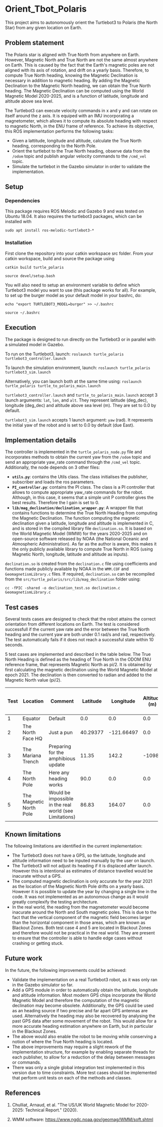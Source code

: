 # Orient_Tbot_Polaris
This project aims to autonomously orient the Turtlebot3 to Polaris (the North Star) from any given location on Earth.

## Problem statement

The Polaris star is aligned with True North from anywhere on Earth. However, Magnetic North and True North are not the same almost anywhere on Earth. This is caused by the fact that the Earth's magnetic poles are not aligned with its axis of rotation, and drift on a yearly basis. Therefore, to compute True North heading, knowing the Magnetic Declination is necessary in addition to magnetic heading. By adding the Magnetic Declination to the Magnetic North heading, we can obtain the True North heading. The Magnetic Declination can be computed using the World Magnetic Model 2020-2025, and is a function of latitude, longitude and altitude above sea level.

The Turtlebot3 can execute velocity commands in x and y and can rotate on itself around the z axis. It is equiped with an IMU incorporating a magnetometer, which allows it to compute its absolute heading with respect to magnetic North, in the ENU frame of reference. To achieve its objective, this ROS implementation performs the following tasks:
- Given a lattitude, longitude and altitude, calculate the True North heading, corresponding to the North Pole.
- Orient the turtlebot to the True North heading, observe data from the `/odom` topic and publish angular velocity commands to the `/cmd_vel` topic.
- Simulate the turtlebot in the Gazebo simulator in order to validate the implementation.

## Setup

### Dependencies

This package requires ROS Melodic and Gazebo 9 and was tested on Ubuntu 18.04. It also requires the turtlebot3 packages, which can be installed with

```sudo apt install ros-melodic-turtlebot3-*```

### Installation

First clone the repository into your catkin workspace src folder. From your catkin workspace, build and source the package using

```catkin build turtle_polaris```

```source devel/setup.bash```

You will also need to setup an environment variable to define which Turtlebot3 model you want to use (this package works for all). For example, to set up the burger model as your default model in your bashrc, do:

```echo "export TURTLEBOT3_MODEL=burger" >> ~/.bashrc```

```source ~/.bashrc```

## Execution

The package is designed to run directly on the Turtlebot3 or in parallel with a simulated model in Gazebo.

To run on the Turtlebot3, launch:
```roslaunch turtle_polaris turtlebot3_controller.launch```

To launch the simulation environment, launch:
```roslaunch turtle_polaris turtlebot3_sim.launch```

Alternatively, you can launch both at the same time using:
```roslaunch turtle_polaris turtle_to_polaris_main.launch```

`turtlebot3_controller.launch` and `turtle_to_polaris_main.launch` accept 3 launch arguments: `lat`, `lon`, and `alt`. They represent latitude (deg_dec), longitude (deg_dec) and altitude above sea level (m). They are set to 0.0 by default.

`turtlebot3_sim.launch` accepts 1 launch argument: `yaw` (rad). It represents the initial yaw of the robot and is set to 0.0 by default (due East).

## Implementation details
The controller is implemented in the `turtle_polaris_node.py` file and incorporates methods to obtain the current yaw from the `/odom` topic and send an appropriate yaw_rate command through the `/cmd_vel` topic. Additionally, the node depends on 3 other files:
- **`utils.py`**: contains the Utils class. The class initialises the publisher, subscriber and loads the ros parameters.
- **`PI_controller.py`**: contains the PI class. The class is a PI controller that allows to compute appropriate yaw_rate commands for the robot. Although, in this case, it seems that a simple unit P controller gives the best results. Therefore the I gain is set to 0.
- **`lib/mag_declination/declination_wrapper.py`**: A wrapper file that contains functions to determine the True North Heading from computing the Magnetic Declination. The function computing the magnetic declination given a latitude, longitude and altitude is implemented in C, and is stored in the compiled library file `declination.so`. It is based on the World Magnetic Model (WMW) for the years 2020-2025 and on open-source software released by NOAA (the National Oceanic and Atmospheric Administration). As far as the author is aware, this makes it the only publicly available library to compute True North in ROS (using Magnetic North, longitude, latitude and altitude as inputs).

`declination.so` is created from the `declination.c` file using coefficients and functions made publicly available by NOAA in the `WMM.COF` and `GeomagnetismLibrary.c` files. If required, `declination.so` can be recompiled from the `src/turtle_polaris/src/lib/mag_declination` folder using:

```cc -fPIC -shared -o declination_test.so declination.c GeomagnetismLibrary.c```

## Test cases

Several tests cases are designed to check that the robot attains the correct orientation from different locations on Earth. The test is considered successfull if the current yaw rate and the error between the True North heading and the current yaw are both under 0.1 rad/s and rad, respectively. The test automatically fails if it does not reach a successful state within 10 seconds.

5 test cases are implemented and described in the table below. The True North Heading is defined as the heading of True North in the ODOM ENU reference frame, that represents Magnetic North as pi/2. It is obtained by first calculating the magnetic declination using the World Magnetic Model at epoch 2021. The declination is then converted to radian and added to the Magnetic North value (pi/2).

| Test | Location                | Comment                                                 | Latitude | Longitude  | Altitude (m) | True North Heading (deg) |
|------|-------------------------|---------------------------------------------------------|----------|------------|--------------|--------------------------|
| 1    | Equator                 | Default                                                 | 0.0      | 0.0        | 0.0          | 85.4945                  |
| 2    | The North Face HQ       | Just a pun                                              | 40.29377 | -121.66497 | 0.0          | 103.7333                 |
| 3    | The Mariana Trench      | Preparing for the amphibious update                     | 11.35    | 142.2      | -10984       | 90.5167                  |
| 4    | The North Pole          | Here any heading works                                  | 90.0     | 0.0        | 0.0          | 95.7333                  |
| 5    | The Magnetic North Pole | Would be impossible in the real world (see Limitations) | 86.83    | 164.07     | 0.0          | -78.3333                 |

## Known limitations
The following limitations are identified in the current implementation:
- The Turtlebot3 does not have a GPS, so the latitude, longitude and altitude information need to be inputed manually by the user on launch.
- The Turtlebot3 will not adjust its heading if it is displaced after launch. However this is intentional as estimates of distance travelled would be inacurate without a GPS.
- The computed magnetic declination is only accurate for the year 2021 as the location of the Magnetic North Pole drifts on a yearly basis. However it is possible to update the year by changing a single line in the code. It was not implemented as an autonomous change as it would greatly complexify the testing architecture.
- In the real world, the reading from the magnetometer would become inacurate around the North and South magnetic poles. This is due to the fact that the vertical component of the magnetic field becomes larger than the horizontal component in those areas, which are known as Blackout Zones. Both test case 4 and 5 are located in Blackout Zones and therefore would not be practical in the real world. They are present to ensure that the controller is able to handle edge cases without crashing or getting stuck.

## Future work
In the future, the following improvements could be achieved:

- Validate the implementation on a real Turtlebot3 robot, as it was only ran in the Gazebo simulator so far.
- Add a GPS module in order to automatically obtain the latitude, longitude and altitude information. Most modern GPS chips incorporate the World Magnetic Model and therefore the computation of the magnetic declination may become obsolete. Additionally, the GPS could be used as an heading source if two precise and far apart GPS antennas are used. Alternatively the heading may also be recovered by analysing the past GPS data after some movement of the robot. This would allow for a more accurate heading estimation anywhere on Earth, but in particular in the Blackout Zones.
- The above would also enable the robot to be moving while conserving a notion of where the True North heading is located.
- The above improvements may require a slight rework of the implementation structure, for example by enabling separate threads for each publisher, to allow for a reduction of the delay between messages or commands.
- There was only a single global integration test implemented in this version due to time constraints. More test cases should be implemented that perform unit tests on each of the methods and classes.

## References

1. Chulliat, Arnaud, et al. "The US/UK World Magnetic Model for 
2020-2025: Technical Report." (2020).

2. WMM software: https://www.ngdc.noaa.gov/geomag/WMM/soft.shtml
